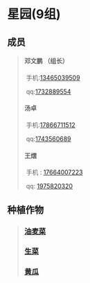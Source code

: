 #                                                                      星园(9组)



## 成员

> #### 邓文鹏 （组长）
>
> ​	 手机:<a href ="tel:13465039509">13465039509</a>
>
> ​            qq:[1732889554](http://wpa.qq.com/msgrd?v=3&uin=1732889554&site=qq&menu=yes)
>
>  
>
> #### 汤卓
>
> ​        手机:<a href="tel:17866711512">17866711512</a>
>
> ​           qq:[1743560689](http://wpa.qq.com/msgrd?v=2&uin=1743560689&site=qq&menu=yes)
>
> #### 王熠
>
> ​        手机 : <a href="tel:17664007223">17664007223</a>
>
> ​            qq: [1975820320](http://wpa.qq.com/msgrd?v=1&uin=1975820320&site=qq&menu=yes)
>
> 

## 种植作物

> ### [油麦菜](https://baike.baidu.com/item/%E6%B2%B9%E9%BA%A6%E8%8F%9C/646697?fr=aladdin)
>
> ### [生菜](https://baike.baidu.com/item/%E7%94%9F%E8%8F%9C/40578)
>
> ### [黄瓜](https://baike.baidu.com/item/%E9%BB%84%E7%93%9C/792541)

